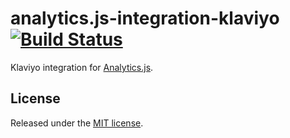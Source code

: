 # analytics.js-integration-klaviyo [![Build Status][ci-badge]][ci-link]

Klaviyo integration for [Analytics.js][].

## License

Released under the [MIT license](LICENSE).


[Analytics.js]: https://segment.com/docs/libraries/analytics.js/
[ci-link]: https://circleci.com/gh/segment-integrations/analytics.js-integration-klaviyo
[ci-badge]: https://circleci.com/gh/segment-integrations/analytics.js-integration-klaviyo.svg?style=svg
